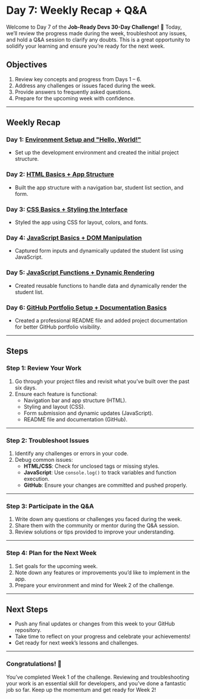 # Day 7: Weekly Recap + Q&A

Welcome to Day 7 of the **Job-Ready Devs 30-Day Challenge!** 🎉 Today, we’ll review the progress made during the week, troubleshoot any issues, and hold a Q&A session to clarify any doubts. This is a great opportunity to solidify your learning and ensure you’re ready for the next week.

## Objectives
1. Review key concepts and progress from Days 1 – 6.
2. Address any challenges or issues faced during the week.
3. Provide answers to frequently asked questions.
4. Prepare for the upcoming week with confidence.

---

## Weekly Recap

### Day 1: [Environment Setup and "Hello, World!"](https://github.com/your-username/student-management-app/blob/main/README.md#day-1-environment-setup-and-hello-world)
- Set up the development environment and created the initial project structure.

### Day 2: [HTML Basics + App Structure](https://github.com/your-username/student-management-app/blob/main/README.md#day-2-html-basics--app-structure)
- Built the app structure with a navigation bar, student list section, and form.

### Day 3: [CSS Basics + Styling the Interface](https://github.com/your-username/student-management-app/blob/main/README.md#day-3-css-basics--styling-the-interface)
- Styled the app using CSS for layout, colors, and fonts.

### Day 4: [JavaScript Basics + DOM Manipulation](https://github.com/your-username/student-management-app/blob/main/README.md#day-4-javascript-basics--dom-manipulation)
- Captured form inputs and dynamically updated the student list using JavaScript.

### Day 5: [JavaScript Functions + Dynamic Rendering](https://github.com/your-username/student-management-app/blob/main/README.md#day-5-javascript-functions--dynamic-rendering)
- Created reusable functions to handle data and dynamically render the student list.

### Day 6: [GitHub Portfolio Setup + Documentation Basics](https://github.com/your-username/student-management-app/blob/main/README.md#day-6-github-portfolio-setup--documentation-basics)
- Created a professional README file and added project documentation for better GitHub portfolio visibility.

---

## Steps

### Step 1: Review Your Work
1. Go through your project files and revisit what you’ve built over the past six days.
2. Ensure each feature is functional:
   - Navigation bar and app structure (HTML).
   - Styling and layout (CSS).
   - Form submission and dynamic updates (JavaScript).
   - README file and documentation (GitHub).

---

### Step 2: Troubleshoot Issues
1. Identify any challenges or errors in your code.
2. Debug common issues:
   - **HTML/CSS**: Check for unclosed tags or missing styles.
   - **JavaScript**: Use `console.log()` to track variables and function execution.
   - **GitHub**: Ensure your changes are committed and pushed properly.

---

### Step 3: Participate in the Q&A
1. Write down any questions or challenges you faced during the week.
2. Share them with the community or mentor during the Q&A session.
3. Review solutions or tips provided to improve your understanding.

---

### Step 4: Plan for the Next Week
1. Set goals for the upcoming week.
2. Note down any features or improvements you’d like to implement in the app.
3. Prepare your environment and mind for Week 2 of the challenge.

---

## Next Steps
- Push any final updates or changes from this week to your GitHub repository.
- Take time to reflect on your progress and celebrate your achievements!
- Get ready for next week’s lessons and challenges.

---

### Congratulations! 🎉  
You’ve completed Week 1 of the challenge. Reviewing and troubleshooting your work is an essential skill for developers, and you’ve done a fantastic job so far. Keep up the momentum and get ready for Week 2!
